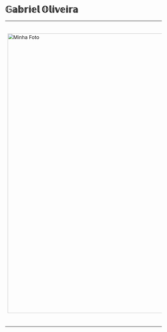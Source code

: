 #   𝔾𝕒𝕓𝕣𝕚𝕖𝕝 𝕆𝕝𝕚𝕧𝕖𝕚𝕣𝕒
<table>
  <tr>
    <td style="width: 2000px;">
      <img src="https://github.com/user-attachments/assets/2191f8d0-8ef3-47dd-ac65-5d4573ad2f95" alt="Minha Foto" width="900px">
    </td>
    <td style="padding-left: 10px; vertical-align: top;">
      <h3>🖥️Technologies</h3>
      <ul>
        <li><strong>Languages:</strong> Java, TypeScript</li>
        <li><strong>Frameworks:</strong> Spring Boot, Angular, Tailwind</li>
        <li><strong>Tools: Git/GitHub, MySQL, CISCO Pakcet Tracer, unix command line <strong> </li>
      </ul>
      <h3>💼 Projects</h3>
      <ul>
        <li><strong>Responsive web system for managing service orders for microentrepreneurs</li>
      </ul>
      <h3>🎯 Things that i like</h3>
      <ul>
        <li>Full-stack development.</li>
        <li>CyberSecurity, network engineering, software architecture, ethical hacking.
        </li>
      </ul>
      <h3>👨‍💻 About me</h3>
      <ul>
        <li>Systems Analysis and Development student.</li></li>
        <li>Gaming and retro tech enthusiast, video editor and producer, artist, gym and reading.</li>
        <li>fluent in Portuguese and English, Learning German.</li>
      </ul>
    </td>
  </tr>
</table>
